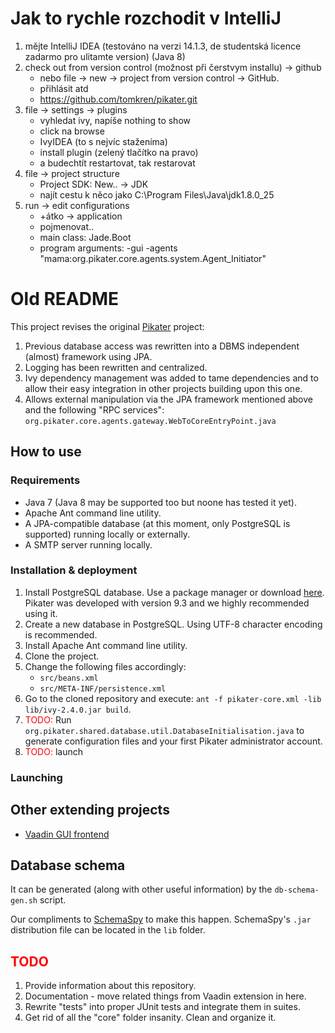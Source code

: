 # Jak to rychle rozchodit v IntelliJ

1. mějte IntelliJ IDEA (testováno na verzi 14.1.3, de studentská licence zadarmo pro ulitamte version) (Java 8)
2. check out from version control (možnost při čerstvym installu) -> github 
    * nebo file -> new -> project from version control -> GitHub.
    * přihlásit atd 
    * https://github.com/tomkren/pikater.git
3. file -> settings -> plugins
    * vyhledat ivy, napíše nothing to show
    * click na browse 
    * IvyIDEA (to s nejvíc staženíma)
    * install plugin (zelený tlačítko na pravo)
    * a budechtít restartovat, tak restarovat
4. file -> project structure
    * Project SDK: New.. -> JDK
    * najít cestu k něco jako C:\Program Files\Java\jdk1.8.0_25 
5. run -> edit configurations
    * +átko -> application
    * pojmenovat..
    * main class: Jade.Boot
    * program arguments: -gui -agents "mama:org.pikater.core.agents.system.Agent_Initiator"






# Old README

This project revises the original [Pikater](https://github.com/peskk3am/pikater4) project:

1. Previous database access was rewritten into a DBMS independent (almost) framework using JPA.
2. Logging has been rewritten and centralized.
3. Ivy dependency management was added to tame dependencies and to allow their easy integration in other projects building upon this one.
4. Allows external manipulation via the JPA framework mentioned above and the following "RPC services":  
`org.pikater.core.agents.gateway.WebToCoreEntryPoint.java`

## How to use

### Requirements

* Java 7 (Java 8 may be supported too but noone has tested it yet).
* Apache Ant command line utility.
* A JPA-compatible database (at this moment, only PostgreSQL is supported) running locally or externally.
* A SMTP server running locally.

### Installation & deployment

1. Install PostgreSQL database. Use a package manager or download [here](http://www.postgresql.org/download/). Pikater was developed with version 9.3 and we highly recommended using it.
2. Create a new database in PostgreSQL. Using UTF-8 character encoding is recommended.
3. Install Apache Ant command line utility.
4. Clone the project.
5. Change the following files accordingly:
	* `src/beans.xml`
	* `src/META-INF/persistence.xml`
6. Go to the cloned repository and execute: `ant -f pikater-core.xml -lib lib/ivy-2.4.0.jar build`.
7. <font color="red">TODO:</font> Run `org.pikater.shared.database.util.DatabaseInitialisation.java` to generate configuration files and your first Pikater administrator account.
8. <font color="red">TODO:</font> launch

### Launching



## Other extending projects

* [Vaadin GUI frontend](https://github.com/SkyCrawl/pikater-vaadin)

## Database schema

It can be generated (along with other useful information) by the `db-schema-gen.sh` script.

Our compliments to [SchemaSpy](http://schemaspy.sourceforge.net/) to make this happen. SchemaSpy's `.jar` distribution file can be located in the `lib` folder.

## <font color="red">TODO</font>

1. Provide information about this repository.
2. Documentation - move related things from Vaadin extension in here.
3. Rewrite "tests" into proper JUnit tests and integrate them in suites.
4. Get rid of all the "core" folder insanity. Clean and organize it.